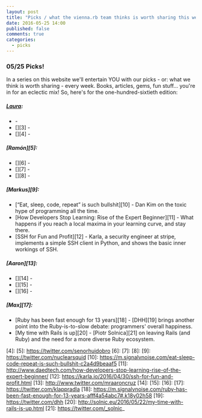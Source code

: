 ```yaml
---
layout: post
title: "Picks / what the vienna.rb team thinks is worth sharing this week"
date: 2016-05-25 14:00
published: false
comments: true
categories:
  - picks
---
```


### 05/25 Picks!

In a series on this website we'll entertain YOU with our picks - or: what we think is worth sharing - every week.
Books, articles, gems, fun stuff... you're in for an eclectic mix! So, here's for the one-hundred-sixtieth edition:

##### [Laura][1]:
- [][2] -
- [][3] -
- [][4] -

##### [Ramón][5]:
- [][6] -
- [][7] -
- [][8] -

##### [Markus][9]:
- [“Eat, sleep, code, repeat” is such bullshit][10] - Dan Kim on the toxic hype of programming all the time.
- [How Developers Stop Learning: Rise of the Expert Beginner][11] - What happens if you reach a local maxima in your learning curve, and stay there.
- [SSH for Fun and Profit][12] - Karla, a security engineer at stripe, implements a simple SSH client in Python, and shows the basic inner workings of SSH.

##### [Aaron][13]:
- [][14] -
- [][15] -
- [][16] -

##### [Max][17]:
- [Ruby has been fast enough for 13 years][18] - [DHH][19] brings another point into the Ruby-is-to-slow debate: programmers' overall happiness.
- [My time with Rails is up][20] - [Piotr Solnica][21] on leaving Rails (and Ruby) and the need for a more diverse Ruby ecosystem.

[1]: http://www.twitter.com/alicetragedy
[2]:
[3]:
[4]:
[5]: https://twitter.com/senorhuidobro
[6]:
[7]:
[8]:
[9]: https://twitter.com/nuclearsquid
[10]: https://m.signalvnoise.com/eat-sleep-code-repeat-is-such-bullshit-c2a4d9beaaf5
[11]: http://www.daedtech.com/how-developers-stop-learning-rise-of-the-expert-beginner/
[12]: https://karla.io/2016/04/30/ssh-for-fun-and-profit.html
[13]: http://www.twitter.com/mraaroncruz
[14]:
[15]:
[16]:
[17]: https://twitter.com/klappradla
[18]: https://m.signalvnoise.com/ruby-has-been-fast-enough-for-13-years-afff4a54abc7#.k18y02h58
[19]: https://twitter.com/dhh
[20]: http://solnic.eu/2016/05/22/my-time-with-rails-is-up.html
[21]: https://twitter.com/_solnic_
